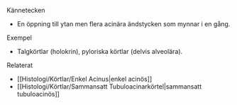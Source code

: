 Kännetecken
- En öppning till ytan men flera acinära ändstycken som mynnar i en gång.

Exempel
- Talgkörtlar (holokrin), pyloriska körtlar (delvis alveolära).

Relaterat
- [[Histologi/Körtlar/Enkel Acinus|enkel acinös]]
- [[Histologi/Körtlar/Sammansatt Tubuloacinarkörtel|sammansatt tubuloacinös]]

